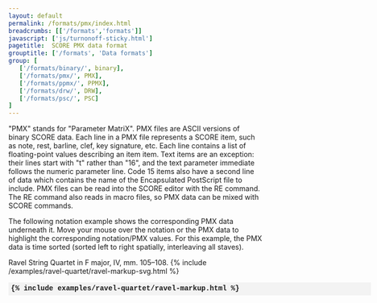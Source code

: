 ```yaml
---
layout: default
permalink: /formats/pmx/index.html
breadcrumbs: [['/formats','formats']]
javascript: ['js/turnonoff-sticky.html']
pagetitle:  SCORE PMX data format
grouptitle: ['/formats', 'Data formats']
group: [
   ['/formats/binary/', binary],
   ['/formats/pmx/', PMX],
   ['/formats/ppmx/', PPMX],
   ['/formats/drw/', DRW],
   ['/formats/psc/', PSC]
]
---
```


"PMX" stands for "Parameter MatriX".  PMX files are ASCII versions
of binary SCORE data. Each line in a PMX file represents a SCORE
item, such as note, rest, barline, clef, key signature, etc. Each
line contains a list of floating-point values describing an item
item.  Text items are an exception: their lines start with "t"
rather than "16", and the text parameter immediate follows the
numeric parameter line.  Code 15 items also have a second line of
data which contains the name of the Encapsulated PostScript file
to include. PMX files can be read into the SCORE editor with the
RE command. The RE command also reads in macro files, so PMX data
can be mixed with SCORE commands.

The following notation example shows the corresponding PMX data underneath
it.  Move your mouse over the notation or the PMX data to highlight the
corresponding notation/PMX values.  For this example, the PMX data is time
sorted (sorted left to right spatially, interleaving all staves).

Ravel String Quartet in F major, IV, mm. 105&ndash;108.
{% include /examples/ravel-quartet/ravel-markup-svg.html %}

<p>
<div id="pmxlist" style="width:720px; height: 400px; white-space: nowrap; overflow-y:scroll; overflow-x: hidden;">
<div style="background-color:#f3f3f3; line-height: 1.10; padding: 5px; font-family:'Courier New',Courier,monospace; font-weight:600;">
{% include examples/ravel-quartet/ravel-markup.html %}
</div>
</div>



